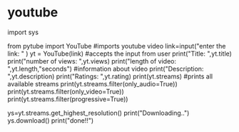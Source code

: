 # youtube

import sys

from pytube import YouTube #imports youtube video
link=input("enter the link:  " )
yt = YouTube(link) #accepts the input from user
print("Title: ",yt.title)
print("number of views: ",yt.views)
print("length of video: ",yt.length,"seconds")  #information about video
print("Description: ",yt.description)
print("Ratings: ",yt.rating)
print(yt.streams) #prints all available streams
print(yt.streams.filter(only_audio=True))
print(yt.streams.filter(only_video=True))
print(yt.streams.filter(progressive=True))

ys=yt.streams.get_highest_resolution()
print("Downloading..")
ys.download()
print("done!!")

